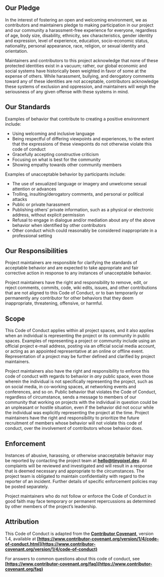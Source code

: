 ## Our Pledge

In the interest of fostering an open and welcoming environment, we as contributors and maintainers pledge to making participation in our project and our community a harassment-free experience for everyone, regardless of age, body size, disability, ethnicity, sex characteristics, gender identity and expression, level of experience, education, socio-economic status, nationality, personal appearance, race, religion, or sexual identity and orientation.

Maintainers and contributors to this project acknowledge that none of these protected identities exist in a vacuum; rather, our global economic and social systems have historically been weighted in favor of some at the expense of others. While harassment, bullying, and derogatory comments toward any of these identities are not acceptable, contributors acknowledge these systems of exclusion and oppression, and maintainers will weigh the seriousness of any given offense with these systems in mind.

## Our Standards

Examples of behavior that contribute to creating a positive environment include:

- Using welcoming and inclusive language
- Being respectful of differing viewpoints and experiences, to the extent that the expressions of these viewpoints do not otherwise violate this code of conduct
- Gracefully accepting constructive criticism
- Focusing on what is best for the community
- Showing empathy towards other community members

Examples of unacceptable behavior by participants include:

- The use of sexualized language or imagery and unwelcome sexual attention or advances
- Trolling, insulting/derogatory comments, and personal or political attacks
- Public or private harassment
- Publishing others’ private information, such as a physical or electronic address, without explicit permission
- Refusal to engage in dialogue and/or mediation about any of the above behavior when identified by other contributors
- Other conduct which could reasonably be considered inappropriate in a professional setting

## Our Responsibilities

Project maintainers are responsible for clarifying the standards of acceptable behavior and are expected to take appropriate and fair corrective action in response to any instances of unacceptable behavior.

Project maintainers have the right and responsibility to remove, edit, or reject comments, commits, code, wiki edits, issues, and other contributions that are not aligned to this Code of Conduct, or to ban temporarily or permanently any contributor for other behaviors that they deem inappropriate, threatening, offensive, or harmful.

## Scope

This Code of Conduct applies within all project spaces, and it also applies when an individual is representing the project or its community in public spaces. Examples of representing a project or community include using an official project e-mail address, posting via an official social media account, or acting as an appointed representative at an online or offline event. Representation of a project may be further defined and clarified by project maintainers.

Project maintainers also have the right and responsibility to enforce this code of conduct with regards to behavior in *any* public space, even those wherein the individual is not specifically representing the project, such as on social media, in co-working spaces, at networking events and conferences, and so on. Public behavior that violates the Code of Conduct, regardless of circumstance, sends a message to members of our community that working on projects with the individual in question could be an unpleasant or hostile situation, even if the behavior did not occur while the individual was explicitly representing the project at the time. Project maintainers have the right and responsibility to prioritize the future recruitment of members whose behavior will not violate this code of conduct, over the involvement of contributors whose behavior does.

## Enforcement

Instances of abusive, harassing, or otherwise unacceptable behavior may be reported by contacting the project team at **hello@tinypixel.dev.** All complaints will be reviewed and investigated and will result in a response that is deemed necessary and appropriate to the circumstances. The project team is obligated to maintain confidentiality with regard to the reporter of an incident. Further details of specific enforcement policies may be posted separately.

Project maintainers who do not follow or enforce the Code of Conduct in good faith may face temporary or permanent repercussions as determined by other members of the project’s leadership.

## Attribution

This Code of Conduct is adapted from the **[Contributor Covenant](https://www.contributor-covenant.org/)**, version 1.4, available at **[https://www.contributor-covenant.org/version/1/4/code-of-conduct.html](https://www.contributor-covenant.org/version/1/4/code-of-conduct)**

For answers to common questions about this code of conduct, see **[https://www.contributor-covenant.org/faq](https://www.contributor-covenant.org/faq)**